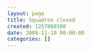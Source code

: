```yaml
---
layout: page
title: Squadron closed
created: 1257860308
date: 2009-11-10 00:00:00
categories: []
---
```


